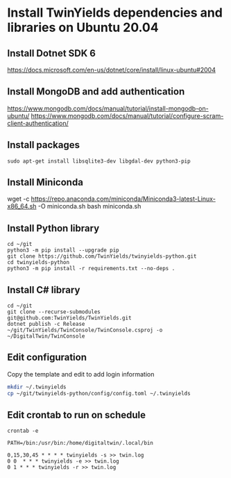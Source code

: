 
# Install TwinYields dependencies and libraries on Ubuntu 20.04

## Install Dotnet SDK 6

https://docs.microsoft.com/en-us/dotnet/core/install/linux-ubuntu#2004

## Install MongoDB and add authentication

https://www.mongodb.com/docs/manual/tutorial/install-mongodb-on-ubuntu/
https://www.mongodb.com/docs/manual/tutorial/configure-scram-client-authentication/


## Install packages

```
sudo apt-get install libsqlite3-dev libgdal-dev python3-pip
```

## Install Miniconda

wget -c https://repo.anaconda.com/miniconda/Miniconda3-latest-Linux-x86_64.sh -O miniconda.sh
bash miniconda.sh

## Install Python library

```
cd ~/git
python3 -m pip install --upgrade pip
git clone https://github.com/TwinYields/twinyields-python.git
cd twinyields-python
python3 -m pip install -r requirements.txt --no-deps .
```

## Install C# library

```
cd ~/git
git clone --recurse-submodules git@github.com:TwinYields/TwinYields.git
dotnet publish -c Release ~/git/TwinYields/TwinConsole/TwinConsole.csproj -o ~/DigitalTwin/TwinConsole
```

## Edit configuration

Copy the template and edit to add login information

```bash
mkdir ~/.twinyields
cp ~/git/twinyields-python/config/config.toml ~/.twinyields
```

## Edit crontab  to run on schedule

`crontab -e`

```
PATH=/bin:/usr/bin:/home/digitaltwin/.local/bin

0,15,30,45 * * * * twinyields -s >> twin.log
0 0  * * * twinyields -e >> twin.log
0 1 * * * twinyields -r >> twin.log
```
